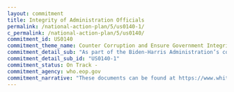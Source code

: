 ```yaml
---
layout: commitment
title: Integrity of Administration Officials
permalink: /national-action-plan/5/us0140-1/
c_permalink: /national-action-plan/5/us0140/
commitment_id: US0140
commitment_theme_name: Counter Corruption and Ensure Government Integrity and Accountability to the Public
commitment_detail_sub: "As part of the Biden-Harris Administration’s commitment to public transparency, we will continue to provide public financial disclosure forms, ethics pledge waivers, White House visitor logs, and the President and Vice President’s tax returns on an ongoing basis online"
commitment_detail_sub_id: "US0140-1"
commitment_status: On Track -
commitment_agency: who.eop.gov
commitment_narrative: "These documents can be found at https://www.whitehouse.gov/disclosures/financial-disclosures/"
---
```


